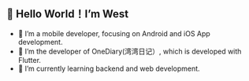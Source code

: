 ## 👋 Hello World！I’m West
- 👀 I’m a mobile developer, focusing on Android and iOS App development.
- 💞️ I’m the developer of OneDiary(湾湾日记）, which is developed with Flutter.
- 🌱 I’m currently learning backend and web development.

<!---
szuwest/szuwest is a ✨ special ✨ repository because its `README.md` (this file) appears on your GitHub profile.
You can click the Preview link to take a look at your changes.
--->
